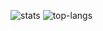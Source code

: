![stats](https://github-readme-stats.vercel.app/api?username=lukeb06&show_icons=true&theme=transparent)
![top-langs](https://github-readme-stats.vercel.app/api/top-langs?username=lukeb06&show_icons=true&theme=transparent)
